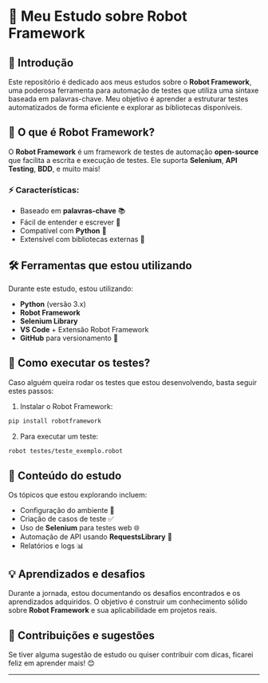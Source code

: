 # 🦾 Meu Estudo sobre Robot Framework

## 📌 Introdução
Este repositório é dedicado aos meus estudos sobre o **Robot Framework**, uma poderosa ferramenta para automação de testes que utiliza uma sintaxe baseada em palavras-chave. Meu objetivo é aprender a estruturar testes automatizados de forma eficiente e explorar as bibliotecas disponíveis.

## 📖 O que é Robot Framework?
O **Robot Framework** é um framework de testes de automação **open-source** que facilita a escrita e execução de testes. Ele suporta **Selenium**, **API Testing**, **BDD**, e muito mais!

### ⚡ Características:
- Baseado em **palavras-chave** 📚
- Fácil de entender e escrever 📝
- Compatível com **Python** 🐍
- Extensível com bibliotecas externas 🔌

## 🛠 Ferramentas que estou utilizando
Durante este estudo, estou utilizando:
- **Python** (versão 3.x)
- **Robot Framework**
- **Selenium Library**
- **VS Code** + Extensão Robot Framework
- **GitHub** para versionamento 🔄

## 🚀 Como executar os testes?
Caso alguém queira rodar os testes que estou desenvolvendo, basta seguir estes passos:

1. Instalar o Robot Framework:

```bash
pip install robotframework
```

2. Para executar um teste:

```bash
robot testes/teste_exemplo.robot
```

## 📌 Conteúdo do estudo
Os tópicos que estou explorando incluem:
- Configuração do ambiente 🚧
- Criação de casos de teste ✅
- Uso de **Selenium** para testes web 🌐
- Automação de API usando **RequestsLibrary** 🔗
- Relatórios e logs 📊

## 💡 Aprendizados e desafios
Durante a jornada, estou documentando os desafios encontrados e os aprendizados adquiridos. O objetivo é construir um conhecimento sólido sobre **Robot Framework** e sua aplicabilidade em projetos reais.

## 📢 Contribuições e sugestões
Se tiver alguma sugestão de estudo ou quiser contribuir com dicas, ficarei feliz em aprender mais! 😊

---
